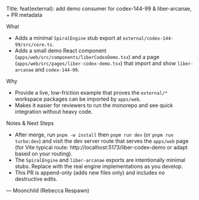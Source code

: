 Title: feat(external): add demo consumer for codex-144-99 & liber-arcanae, + PR metadata

What
- Adds a minimal `SpiralEngine` stub export at `external/codex-144-99/src/core.ts`.
- Adds a small demo React component (`apps/web/src/components/liberCodexDemo.tsx`) and a page (`apps/web/src/pages/liber-codex-demo.tsx`) that import and show `liber-arcanae` and `codex-144-99`.

Why
- Provide a live, low-friction example that proves the `external/*` workspace packages can be imported by `apps/web`.
- Makes it easier for reviewers to run the monorepo and see quick integration without heavy code.

Notes & Next Steps
- After merge, run `pnpm -w install` then `pnpm run dev` (or `pnpm run turbo:dev`) and visit the dev server route that serves the `apps/web` page (for Vite typical route: http://localhost:5173/liber-codex-demo or adapt based on your routing).
- The `SpiralEngine` and `liber-arcanae` exports are intentionally minimal stubs. Replace with the real engine implementations as you develop.
- This PR is append-only (adds new files only) and includes no destructive edits.

— Moonchild (Rebecca Respawn)
